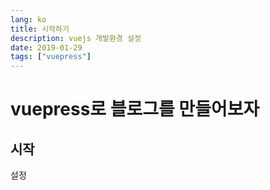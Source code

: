 ```yaml
---
lang: ko
title: 시작하기
description: vuejs 개발환경 설정
date: 2019-01-29
tags: ["vuepress"]
---
```


# vuepress로 블로그를 만들어보자

## 시작
설정

<TagLinks />